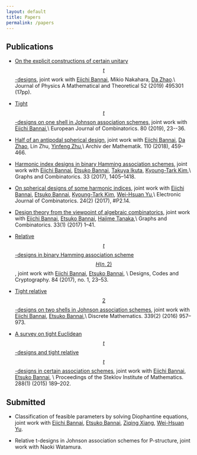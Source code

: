 ```yaml
---
layout: default
title: Papers
permalink: /papers
---
```

## Publications

* [On the explicit constructions of certain unitary $$t$$-designs](https://iopscience.iop.org/article/10.1088/1751-8121/ab5009), joint work with [Eiichi Bannai](https://www.genealogy.math.ndsu.nodak.edu/id.php?id=11296), Mikio Nakahara,  [Da Zhao](http://zhaoda.org/).\\
Journal of Physics A Mathematical and Theoretical 52 (2019) 495301 (17pp).


* [Tight $$t$$-designs on one shell in Johnson association schemes](https://www.sciencedirect.com/science/article/pii/S0195669818300374), joint work with [Eiichi Bannai](https://www.genealogy.math.ndsu.nodak.edu/id.php?id=11296),\\
	European Journal of Combinatorics. 80 (2019), 23--36.


* [Half of an antipodal spherical design](https://link.springer.com/article/10.1007/s00013-017-1141-1), joint work with [Eiichi Bannai](https://www.genealogy.math.ndsu.nodak.edu/id.php?id=11296), [Da Zhao](http://zhaoda.org/), Lin Zhu, [Yinfeng Zhu](http://zhuyinfeng.org/),\\
Archiv der Mathematik. 110 (2018), 459-466.

* [Harmonic index designs in binary Hamming association schemes](https://link.springer.com/article/10.1007/s00373-017-1784-5), joint work with [Eiichi Bannai](https://www.genealogy.math.ndsu.nodak.edu/id.php?id=11296), [Etsuko Bannai](https://www.genealogy.math.ndsu.nodak.edu/id.php?id=10669), [Takuya Ikuta](http://math-combinatorics.jp/), [Kyoung-Tark Kim](https://www.genealogy.math.ndsu.nodak.edu/id.php?id=187771),\\
Graphs and Combinatorics. 33 (2017), 1405–1418.
 

* [On spherical designs of some harmonic indices](http://www.combinatorics.org/ojs/index.php/eljc/article/view/v24i2p14/pdf),  joint work with [Eiichi Bannai](https://www.genealogy.math.ndsu.nodak.edu/id.php?id=11296), [Etsuko Bannai](https://www.genealogy.math.ndsu.nodak.edu/id.php?id=10669), [Kyoung-Tark Kim](https://www.genealogy.math.ndsu.nodak.edu/id.php?id=187771), [Wei-Hsuan Yu](http://users.math.msu.edu/users/weihsuan/),\\
Electronic Journal of Combinatorics. 24(2) (2017), #P2.14.

 
* [Design theory from the viewpoint of algebraic combinatorics](http://link.springer.com/article/10.1007/s00373-016-1739-2), joint work with [Eiichi Bannai](https://www.genealogy.math.ndsu.nodak.edu/id.php?id=11296), [Etsuko Bannai](https://www.genealogy.math.ndsu.nodak.edu/id.php?id=10669), [Hajime Tanaka](http://www.math.is.tohoku.ac.jp/%7Ehtanaka/),\\
Graphs and Combinatorics. 33(1) (2017) 1–41.

* [Relative $$t$$-designs in binary Hamming association scheme $$H(n,2)$$](http://link.springer.com/article/10.1007/s10623-016-0200-0), joint work with [Eiichi Bannai](https://www.genealogy.math.ndsu.nodak.edu/id.php?id=11296), [Etsuko Bannai](https://www.genealogy.math.ndsu.nodak.edu/id.php?id=10669), \\
Designs, Codes and Cryptography. 84 (2017), no. 1, 23–53.

* [Tight relative $$2$$-designs on two shells in Johnson association schemes](http://www.sciencedirect.com/science/article/pii/S0012365X15003787), joint work with [Eiichi Bannai](https://www.genealogy.math.ndsu.nodak.edu/id.php?id=11296), [Etsuko Bannai](https://www.genealogy.math.ndsu.nodak.edu/id.php?id=10669),\\
Discrete Mathematics. 339(2) (2016) 957–973.

* [A survey on tight Euclidean $$t$$-designs and tight relative $$t$$-designs in certain association schemes](http://link.springer.com/article/10.1134%2FS0081543815010149), joint work with [Eiichi Bannai](https://www.genealogy.math.ndsu.nodak.edu/id.php?id=11296), [Etsuko Bannai](https://www.genealogy.math.ndsu.nodak.edu/id.php?id=10669), \\
Proceedings of the Steklov Institute of Mathematics. 288(1) (2015) 189–202.

## Submitted 

* Classification of feasible parameters by solving Diophantine equations, joint work with [Eiichi Bannai](https://www.genealogy.math.ndsu.nodak.edu/id.php?id=11296), [Etsuko Bannai](https://www.genealogy.math.ndsu.nodak.edu/id.php?id=10669), [Ziqing Xiang](http://ziqing.org/), [Wei-Hsuan Yu](http://users.math.msu.edu/users/weihsuan/).

* Relative t-designs in Johnson association schemes for P-structure, joint work with Naoki Watamura.

